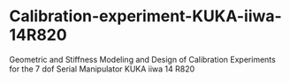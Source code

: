 # Calibration-experiment-KUKA-iiwa-14R820

Geometric and Stiffness Modeling and Design of Calibration Experiments for the 7 dof Serial Manipulator KUKA iiwa 14 R820
